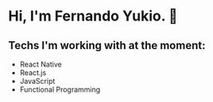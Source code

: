 # Hi, I'm Fernando Yukio. 👋

## Techs I'm working with at the moment:

- React Native
- React.js
- JavaScript
- Functional Programming
